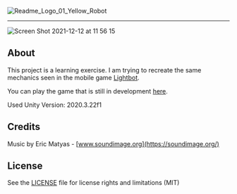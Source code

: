 ![Readme_Logo_01_Yellow_Robot](https://user-images.githubusercontent.com/3193712/145719383-591f1457-c84a-465a-a949-809d50e045a9.png)

---

![Screen Shot 2021-12-12 at 11 56 15](https://user-images.githubusercontent.com/3193712/145719428-71a02ec2-d50d-4535-a44c-bebf020ca7f6.png)

## About

This project is a learning exercise. I am trying to recreate the same mechanics seen in the mobile game [Lightbot](https://lightbot.com/).

You can play the game that is still in development [here](https://gustavohb.github.io/logicbot/).

Used Unity Version: 2020.3.22f1

## Credits

Music by Eric Matyas - [www.soundimage.org](https://soundimage.org/)

## License

See the [LICENSE](https://github.com/gustavohb/logic-bot/blob/main/LICENSE) file for license rights and limitations (MIT)
